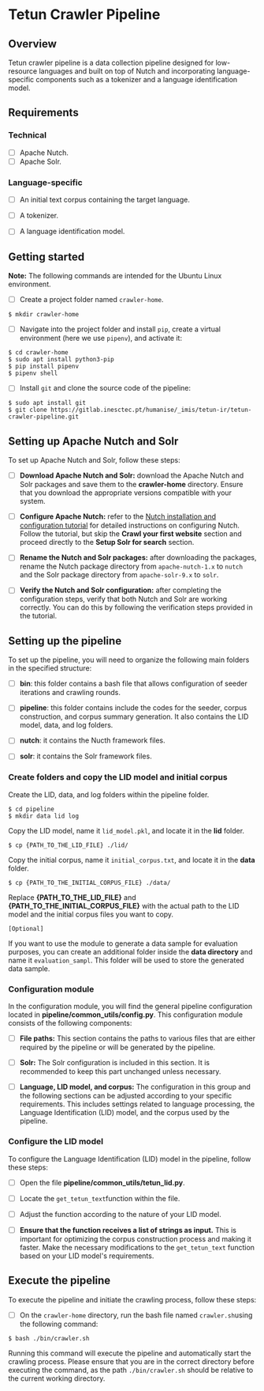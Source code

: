 # Tetun Crawler Pipeline


## Overview

Tetun crawler pipeline is a data collection pipeline designed for low-resource languages and built on top of Nutch and incorporating language-specific components such as a tokenizer and a language identification model.


## Requirements

### Technical
- [ ] Apache Nutch.
- [ ] Apache Solr.

### Language-specific
- [ ] An initial text corpus containing the target language.
- [ ] A tokenizer.
- [ ] A language identification model.


## Getting started

**Note:** The following commands are intended for the Ubuntu Linux environment.

- [ ] Create a project folder named `crawler-home`.

```
$ mkdir crawler-home
```

- [ ] Navigate into the project folder and install `pip`, create a virtual environment (here we use `pipenv`), and activate it:

```
$ cd crawler-home
$ sudo apt install python3-pip
$ pip install pipenv
$ pipenv shell

```

- [ ] Install `git` and clone the source code of the pipeline:

```
$ sudo apt install git
$ git clone https://gitlab.inesctec.pt/humanise/_imis/tetun-ir/tetun-crawler-pipeline.git

```


## Setting up Apache Nutch and Solr

To set up Apache Nutch and Solr, follow these steps:

- [ ] **Download Apache Nutch and Solr:** download the Apache Nutch and Solr packages and save them to the **crawler-home** directory. Ensure that you download the appropriate versions compatible with your system.

- [ ] **Configure Apache Nutch:** refer to the [Nutch installation and configuration tutorial](https://cwiki.apache.org/confluence/display/NUTCH/NutchTutorial) for detailed instructions on configuring Nutch. Follow the tutorial, but skip the **Crawl your first website** section and proceed directly to the **Setup Solr for search** section.

- [ ] **Rename the Nutch and Solr packages:** after downloading the packages, rename the Nutch package directory from `apache-nutch-1.x` to `nutch` and the Solr package directory from `apache-solr-9.x` to `solr`.

- [ ] **Verify the Nutch and Solr configuration:** after completing the configuration steps, verify that both Nutch and Solr are working correctly. You can do this by following the verification steps provided in the tutorial.


## Setting up the pipeline

To set up the pipeline, you will need to organize the following main folders in the specified structure:

- [ ] **bin**: this folder contains a bash file that allows configuration of seeder iterations and crawling rounds.
- [ ] **pipeline**: this folder contains include the codes for the seeder, corpus construction, and corpus summary generation. It also contains the LID model, data, and log folders.
- [ ] **nutch**: it contains the Nucth framework files.
- [ ] **solr**: it contains the Solr framework files.


### Create folders and copy the LID model and initial corpus

Create the LID, data, and log folders within the pipeline folder. 

```
$ cd pipeline
$ mkdir data lid log

```

Copy the LID model, name it `lid_model.pkl`, and locate it in the **lid** folder. 

```
$ cp {PATH_TO_THE_LID_FILE} ./lid/

```

Copy the initial corpus, name it `initial_corpus.txt`, and locate it in the **data** folder.

```
$ cp {PATH_TO_THE_INITIAL_CORPUS_FILE} ./data/

```

Replace **{PATH_TO_THE_LID_FILE}** and **{PATH_TO_THE_INITIAL_CORPUS_FILE}** with the actual path to the LID model and the initial corpus files you want to copy. 


`[Optional]`

If you want to use the module to generate a data sample for evaluation purposes, you can create an additional folder inside the **data directory** and name it `evaluation_sampl`. This folder will be used to store the generated data sample.


### Configuration module

In the configuration module, you will find the general pipeline configuration located in **pipeline/common_utils/config.py**. This configuration module consists of the following components:

- [ ] **File paths:** This section contains the paths to various files that are either required by the pipeline or will be generated by the pipeline.
- [ ] **Solr:** The Solr configuration is included in this section. It is recommended to keep this part unchanged unless necessary.

- [ ] **Language, LID model, and corpus:** The configuration in this group and the following sections can be adjusted according to your specific requirements. This includes settings related to language processing, the Language Identification (LID) model, and the corpus used by the pipeline.


### Configure the LID model

To configure the Language Identification (LID) model in the pipeline, follow these steps:

- [ ] Open the file **pipeline/common_utils/tetun_lid.py**.
- [ ] Locate the `get_tetun_text`function within the file.
- [ ] Adjust the function according to the nature of your LID model.
- [ ] **Ensure that the function receives a list of strings as input.** This is important for optimizing the corpus construction process and making it faster. Make the necessary modifications to the `get_tetun_text` function based on your LID model's requirements.


## Execute the pipeline

To execute the pipeline and initiate the crawling process, follow these steps:

- [ ] On the `crawler-home` directory, run the bash file named `crawler.sh`using the following command:

```
$ bash ./bin/crawler.sh

```

Running this command will execute the pipeline and automatically start the crawling process. Please ensure that you are in the correct directory before executing the command, as the path `./bin/crawler.sh` should be relative to the current working directory.
